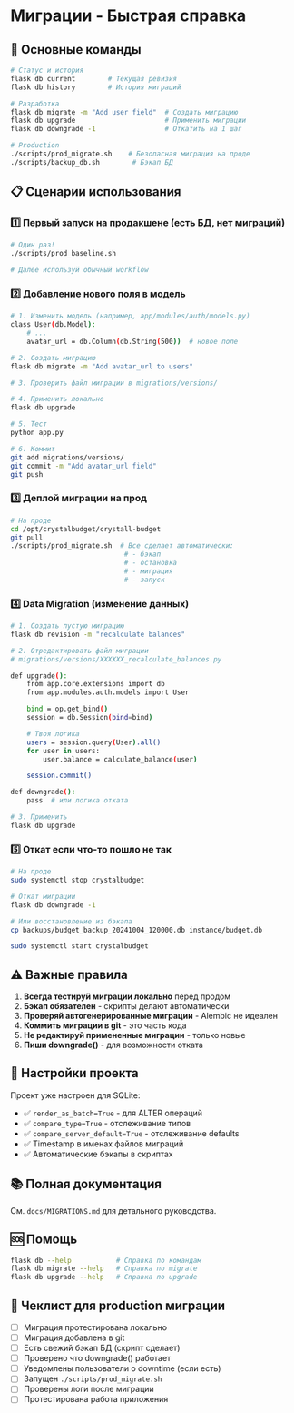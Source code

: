 # Миграции - Быстрая справка

## 🚀 Основные команды

```bash
# Статус и история
flask db current        # Текущая ревизия
flask db history        # История миграций

# Разработка
flask db migrate -m "Add user field"  # Создать миграцию
flask db upgrade                      # Применить миграции
flask db downgrade -1                 # Откатить на 1 шаг

# Production
./scripts/prod_migrate.sh    # Безопасная миграция на проде
./scripts/backup_db.sh        # Бэкап БД
```

## 📋 Сценарии использования

### 1️⃣ Первый запуск на продакшене (есть БД, нет миграций)

```bash
# Один раз!
./scripts/prod_baseline.sh

# Далее используй обычный workflow
```

### 2️⃣ Добавление нового поля в модель

```bash
# 1. Изменить модель (например, app/modules/auth/models.py)
class User(db.Model):
    # ...
    avatar_url = db.Column(db.String(500))  # новое поле

# 2. Создать миграцию
flask db migrate -m "Add avatar_url to users"

# 3. Проверить файл миграции в migrations/versions/

# 4. Применить локально
flask db upgrade

# 5. Тест
python app.py

# 6. Коммит
git add migrations/versions/
git commit -m "Add avatar_url field"
git push
```

### 3️⃣ Деплой миграции на прод

```bash
# На проде
cd /opt/crystalbudget/crystall-budget
git pull
./scripts/prod_migrate.sh  # Все сделает автоматически:
                            # - бэкап
                            # - остановка
                            # - миграция
                            # - запуск
```

### 4️⃣ Data Migration (изменение данных)

```bash
# 1. Создать пустую миграцию
flask db revision -m "recalculate balances"

# 2. Отредактировать файл миграции
# migrations/versions/XXXXXX_recalculate_balances.py

def upgrade():
    from app.core.extensions import db
    from app.modules.auth.models import User

    bind = op.get_bind()
    session = db.Session(bind=bind)

    # Твоя логика
    users = session.query(User).all()
    for user in users:
        user.balance = calculate_balance(user)

    session.commit()

def downgrade():
    pass  # или логика отката

# 3. Применить
flask db upgrade
```

### 5️⃣ Откат если что-то пошло не так

```bash
# На проде
sudo systemctl stop crystalbudget

# Откат миграции
flask db downgrade -1

# Или восстановление из бэкапа
cp backups/budget_backup_20241004_120000.db instance/budget.db

sudo systemctl start crystalbudget
```

## ⚠️ Важные правила

1. **Всегда тестируй миграции локально** перед продом
2. **Бэкап обязателен** - скрипты делают автоматически
3. **Проверяй автогенерированные миграции** - Alembic не идеален
4. **Коммить миграции в git** - это часть кода
5. **Не редактируй примененные миграции** - только новые
6. **Пиши downgrade()** - для возможности отката

## 🔧 Настройки проекта

Проект уже настроен для SQLite:

- ✅ `render_as_batch=True` - для ALTER операций
- ✅ `compare_type=True` - отслеживание типов
- ✅ `compare_server_default=True` - отслеживание defaults
- ✅ Timestamp в именах файлов миграций
- ✅ Автоматические бэкапы в скриптах

## 📚 Полная документация

См. `docs/MIGRATIONS.md` для детального руководства.

## 🆘 Помощь

```bash
flask db --help           # Справка по командам
flask db migrate --help   # Справка по migrate
flask db upgrade --help   # Справка по upgrade
```

## 🎯 Чеклист для production миграции

- [ ] Миграция протестирована локально
- [ ] Миграция добавлена в git
- [ ] Есть свежий бэкап БД (скрипт сделает)
- [ ] Проверено что downgrade() работает
- [ ] Уведомлены пользователи о downtime (если есть)
- [ ] Запущен `./scripts/prod_migrate.sh`
- [ ] Проверены логи после миграции
- [ ] Протестирована работа приложения
